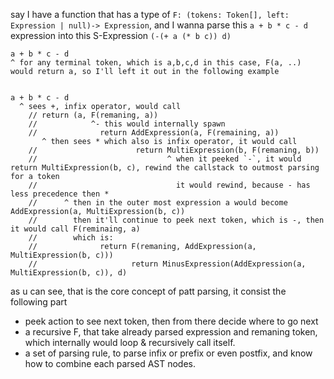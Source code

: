 
say I have a function that has a type of `F: (tokens: Token[], left: Expression | null)-> Expression`, and I wanna parse this `a + b * c - d` expression into this S-Expression `(-(+ a (* b c)) d)`


```
a + b * c - d
^ for any terminal token, which is a,b,c,d in this case, F(a, ..) would return a, so I'll left it out in the following example


a + b * c - d
  ^ sees +, infix operator, would call
    // return (a, F(remaning, a))
    //            ^- this would internally spawn 
    //              return AddExpression(a, F(remaining, a))
       ^ then sees * which also is infix operator, it would call 
    //                      return MultiExpression(b, F(remaning, b))
    //                             ^ when it peeked `-`, it would return MultiExpression(b, c), rewind the callstack to outmost parsing for a token
    //                               it would rewind, because - has less precedence then *
    //      ^ then in the outer most expression a would become AddExpression(a, MultiExpression(b, c))
    //        then it'll continue to peek next token, which is -, then it would call F(reminaing, a)
    //        which is:
    //              return F(remaning, AddExpression(a, MultiExpression(b, c)))
    //                     return MinusExpression(AddExpression(a, MultiExpression(b, c)), d)
```


as u can see, that is the core concept of patt parsing, it consist the following part
* peek action to see next token, then from there decide where to go next
* a recursive F, that take already parsed expression and remaning token,  which internally would loop & recursively call itself.
* a set of parsing rule, to parse infix or prefix or even postfix, and know how to combine each parsed AST nodes.